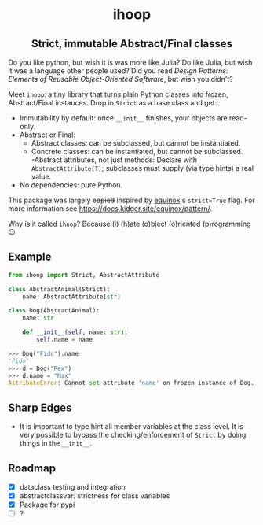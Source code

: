 
<h1 align="center">ihoop</h1>
<h2 align="center">Strict, immutable Abstract/Final classes</h2>

Do you like python, but wish it is was more like Julia? Do like Julia, but wish it was a language other people used? Did you read *Design Patterns: Elements of Reusable Object-Oriented Software*, but wish you didn't? 

Meet `ihoop`: a tiny library that turns plain Python classes into frozen, Abstract/Final instances. Drop in `Strict` as a base class and get:
- Immutability by default: once `__init__` finishes, your objects are read-only.  
- Abstract or Final:
  - Abstract classes: can be subclassed, but cannot be instantiated.  
  - Concrete classes: can be instantiated, but cannot be subclassed.  
-Abstract attributes, not just methods: Declare with `AbstractAttribute[T]`; subclasses must supply (via type hints) a real value.
- No dependencies: pure Python.


This package was largely ~~copied~~ inspired by [equinox](https://docs.kidger.site/equinox/)'s `strict=True` flag. For more information see https://docs.kidger.site/equinox/pattern/.

Why is it called `ihoop`? Because (i) (h)ate (o)bject (o)riented (p)rogramming 😉

## Example

```python
from ihoop import Strict, AbstractAttribute

class AbstractAnimal(Strict):
    name: AbstractAttribute[str]

class Dog(AbstractAnimal):
    name: str

    def __init__(self, name: str):
        self.name = name

>>> Dog("Fido").name
'Fido'
>>> d = Dog("Rex")
>>> d.name = "Max"
AttributeError: Cannot set attribute 'name' on frozen instance of Dog. strict objects are immutable after initialization.
```

## Sharp Edges

- It is important to type hint all member variables at the class level. It is very possible to bypass the checking/enforcement of `Strict` by doing things in the `__init__`.

## Roadmap

- [x] dataclass testing and integration
- [x] abstractclassvar: strictness for class variables
- [x] Package for pypi
- [ ] ?
